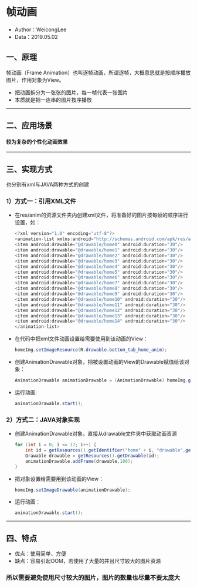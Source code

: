 # **帧动画**
- Author：WeicongLee
- Data：2019.05.02

## **一、原理**
帧动画（Frame Animation）也叫逐帧动画，所谓逐帧，大概意思就是按顺序播放图片，作用对象为View。
- 把动画拆分为一张张的图片，每一帧代表一张图片
- 本质就是把一连串的图片按序播放

---

## **二、应用场景**
#### 较为复杂的个性化动画效果

---

## **三、实现方式**
也分别有xml与JAVA两种方式的创建

### 1）**方式一：引用XML文件**
- 在res/anim的资源文件夹内创建xml文件，将准备好的图片按每帧的顺序进行设置，如：
    ```JAVA
    <?xml version="1.0" encoding="utf-8"?>
    <animation-list xmlns:android="http://schemas.android.com/apk/res/android">
    <item android:drawable="@drawable/home0" android:duration="30"/>
    <item android:drawable="@drawable/home1" android:duration="30"/>
    <item android:drawable="@drawable/home2" android:duration="30"/>
    <item android:drawable="@drawable/home3" android:duration="30"/>
    <item android:drawable="@drawable/home4" android:duration="30"/>
    <item android:drawable="@drawable/home5" android:duration="30"/>
    <item android:drawable="@drawable/home6" android:duration="30"/>
    <item android:drawable="@drawable/home7" android:duration="30"/>
    <item android:drawable="@drawable/home8" android:duration="30"/>
    <item android:drawable="@drawable/home9" android:duration="30"/>
    <item android:drawable="@drawable/home10" android:duration="30"/>
    <item android:drawable="@drawable/home11" android:duration="30"/>
    <item android:drawable="@drawable/home12" android:duration="30"/>
    <item android:drawable="@drawable/home13" android:duration="30"/>
    <item android:drawable="@drawable/home14" android:duration="30"/>
    </animation-list>
    ```
- 在代码中把xml文件动画设置给需要使用到该动画的View：
    ```JAVA
    homeImg.setImageResource(R.drawable.bottom_tab_home_anim);
    ```
- 创建AnimationDrawable对象，把被设置动画的View的Drawable赋值给该对象：
    ```JAVA
    AnimationDrawable animationDrawable = (AnimationDrawable) homeImg.getDrawable();
    ```
- 运行动画:
    ```JAVA
    animationDrawable.start();
    ```

### 2）**方式二：JAVA对象实现**
- 创建AnimationDrawable对象，直接从drawable文件夹中获取动画资源
    ```JAVA
    for (int i = 0; i <= 17; i++) {
        int id = getResources().getIdentifier("home" + i, "drawable",getPackageName());
        Drawable drawable = getResources().getDrawable(id);
        animationDrawable.addFrame(drawable,100);
    }
    ```
- 把对象设置给需要用到该动画的View：
    ```JAVA
    homeImg.setImageDrawable(animationDrawable);
    ```
- 运行动画：
    ```JAVA
    animationDrawable.start();
    ```

---

## **四、特点**
- 优点：使用简单、方便
- 缺点：容易引起OOM，若使用了大量的并且尺寸较大的图片资源

### 所以需要避免使用尺寸较大的图片，**图片的数量也尽量不要太庞大**


